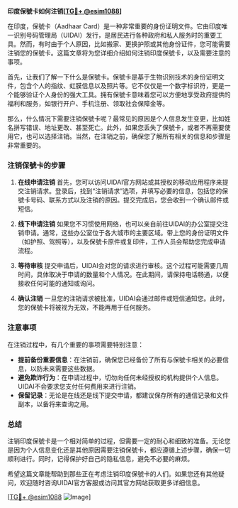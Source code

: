 **印度保號卡如何注销[[TG💪+ @esim1088](https://t.me/s/esim1088)]**

在印度，保號卡（Aadhaar Card）是一种非常重要的身份证明文件。它由印度唯一识别号码管理局（UIDAI）发行，是居民进行各种政府和私人服务时的重要工具。然而，有时由于个人原因，比如搬家、更换护照或其他身份证件，您可能需要注销您的保號卡。这篇文章将为您详细介绍如何注销印度保號卡，以及需要注意的事项。

首先，让我们了解一下什么是保號卡。保號卡是基于生物识别技术的身份证明文件，包含个人的指纹、虹膜信息以及照片等。它不仅仅是一个数字标识符，更是一个能够验证个人身份的强大工具。拥有保號卡意味着您可以方便地享受政府提供的福利和服务，如银行开户、手机注册、领取社会保障金等。

那么，什么情况下需要注销保號卡呢？最常见的原因是个人信息发生变更，比如姓名拼写错误、地址更改、甚至死亡。此外，如果您丢失了保號卡，或者不再需要使用它，也可以选择注销。当然，在注销之前，确保您了解所有相关的信息和步骤是非常重要的。

### 注销保號卡的步骤

1. **在线申请注销**
   首先，您可以访问UIDAI官方网站或其授权的移动应用程序来提交注销请求。登录后，找到“注销请求”选项，并填写必要的信息，包括您的保號卡号码、联系方式以及注销的原因。提交完成后，您会收到一个确认邮件或短信。

2. **线下申请注销**
   如果您不习惯使用网络，也可以亲自前往UIDAI的办公室提交注销申请。通常，这些办公室位于各大城市的主要区域。带上您的身份证明文件（如护照、驾照等），以及保號卡原件或复印件，工作人员会帮助您完成申请流程。

3. **等待审核**
   提交申请后，UIDAI会对您的请求进行审核。这个过程可能需要几周时间，具体取决于申请的数量和个人情况。在此期间，请保持电话畅通，以便接收任何可能的通知或询问。

4. **确认注销**
   一旦您的注销请求被批准，UIDAI会通过邮件或短信通知您。此时，您的保號卡将被视为无效，不能再用于任何服务。

### 注意事项

在注销过程中，有几个重要的事项需要特别注意：

- **提前备份重要信息**：在注销前，确保您已经备份了所有与保號卡相关的必要信息，以防未来需要这些数据。
- **避免欺诈行为**：在申请过程中，切勿向任何未经授权的机构提供个人信息。UIDAI不会要求您支付任何费用来进行注销。
- **保留记录**：无论是在线还是线下提交申请，都建议保存所有的通信记录和文件副本，以备将来查询之用。

### 总结

注销印度保號卡是一个相对简单的过程，但需要一定的耐心和细致的准备。无论您是因为个人信息变化还是其他原因需要注销保號卡，都应遵循上述步骤，确保一切顺利进行。同时，记得保护好自己的隐私信息，避免不必要的麻烦。

希望这篇文章能帮助到那些正在考虑注销印度保號卡的人们。如果您还有其他疑问，欢迎随时咨询UIDAI官方客服或访问其官方网站获取更多详细信息。

[[TG💪+ @esim1088](https://t.me/s/esim1088) ![Image](https://i.postimg.cc/4NQfJmqS/Snipaste-2025-05-13-00-14-12.png)]
